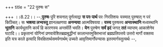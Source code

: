 +++
title = "22 पुरुषः स"

+++
।।8.22।। --,**पुरुषः** पुरि शयनात् पूर्णत्वाद्वा **स परः पार्थ** परः
निरतिशयः यस्मात् पुरुषात् न परं किञ्चित्। सः **भक्त्या लभ्यस्तु**
ज्ञानलक्षणया **अनन्यया** आत्मविषयया। **यस्य** पुरुषस्य **अन्तःस्थानि**
मध्यस्थानि **भूतानि** कार्यभूतानि कार्यं हि कारणस्य अन्तर्वर्ति भवति।
**येन** पुरुषेण **सर्वं इदं** जगत् **ततं** व्याप्तम् आकाशेनेव
घटादि।। प्रकृतानां योगिनां प्रणवावेशितब्रह्मबुद्धीनां कालान्तरमुक्तिभाजां
ब्रह्मप्रतिपत्तये उत्तरो मार्गो वक्तव्य इति यत्र काले इत्यादि
विवक्षितार्थसमर्पणार्थम् उच्यते आवृत्तिमार्गोपन्यासः इतरमार्गस्तुत्यर्थः
--,
